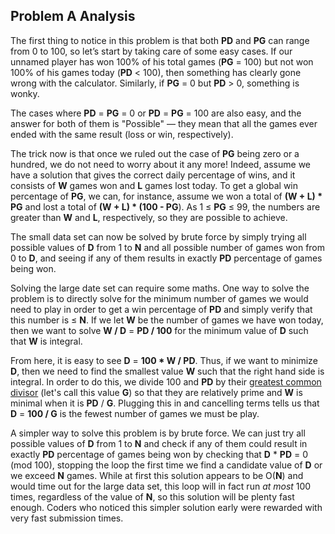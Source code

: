 Problem A Analysis
---

The first thing to notice in this problem is that both  **PD**  and  **PG**  can range from 0 to 100, so let’s start by taking care of some easy cases. If our unnamed player has won 100% of his total games (**PG**  = 100) but not won 100% of his games today (**PD**  < 100), then something has clearly gone wrong with the calculator. Similarly, if  **PG**  = 0 but  **PD**  > 0, something is wonky.

The cases where  **PD**  =  **PG**  = 0 or  **PD**  =  **PG**  = 100 are also easy, and the answer for both of them is "Possible" — they mean that all the games ever ended with the same result (loss or win, respectively).

The trick now is that once we ruled out the case of  **PG**  being zero or a hundred, we do not need to worry about it any more! Indeed, assume we have a solution that gives the correct daily percentage of wins, and it consists of  **W**  games won and  **L**  games lost today. To get a global win percentage of  **PG**, we can, for instance, assume we won a total of  **(W + L) * PG**  and lost a total of  **(W + L) * (100 - PG**). As 1 ≤  **PG**  ≤ 99, the numbers are greater than  **W**  and  **L**, respectively, so they are possible to achieve.

The small data set can now be solved by brute force by simply trying all possible values of  **D**  from 1 to  **N**  and all possible number of games won from 0 to  **D**, and seeing if any of them results in exactly  **PD**  percentage of games being won.

Solving the large date set can require some maths. One way to solve the problem is to directly solve for the minimum number of games we would need to play in order to get a win percentage of  **PD**  and simply verify that this number is ≤  **N**. If we let  **W**  be the number of games we have won today, then we want to solve  **W / D**  =  **PD  / 100**  for the minimum value of  **D**  such that  **W**  is integral.

From here, it is easy to see  **D**  =  **100 * W / PD**. Thus, if we want to minimize  **D**, then we need to find the smallest value  **W**  such that the right hand side is integral. In order to do this, we divide 100 and  **PD**  by their  [greatest common divisor](http://en.wikipedia.org/wiki/Greatest_common_divisor)  (let's call this value  **G**) so that they are relatively prime and  **W**  is minimal when it is  **PD**  /  **G**. Plugging this in and cancelling terms tells us that  **D**  =  **100 / G**  is the fewest number of games we must be play.

A simpler way to solve this problem is by brute force. We can just try all possible values of  **D**  from 1 to  **N**  and check if any of them could result in exactly  **PD**  percentage of games being won by checking that  **D**  *  **PD**  = 0 (mod 100), stopping the loop the first time we find a candidate value of  **D**  or we exceed  **N**  games. While at first this solution appears to be O(**N**) and would time out for the large data set, this loop will in fact run  _at most_  100 times, regardless of the value of  **N**, so this solution will be plenty fast enough. Coders who noticed this simpler solution early were rewarded with very fast submission times.


